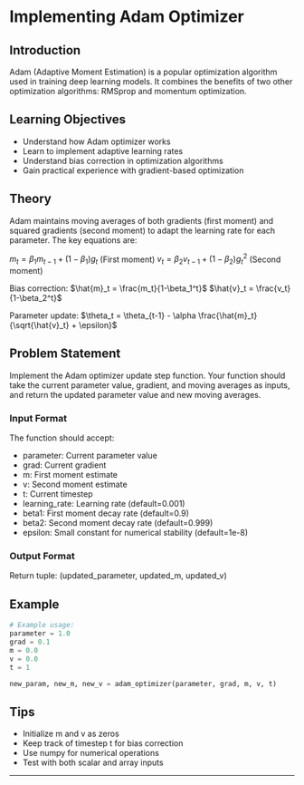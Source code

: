 # Implementing Adam Optimizer

## Introduction
Adam (Adaptive Moment Estimation) is a popular optimization algorithm used in training deep learning models. It combines the benefits of two other optimization algorithms: RMSprop and momentum optimization.

## Learning Objectives
- Understand how Adam optimizer works
- Learn to implement adaptive learning rates
- Understand bias correction in optimization algorithms
- Gain practical experience with gradient-based optimization

## Theory
Adam maintains moving averages of both gradients (first moment) and squared gradients (second moment) to adapt the learning rate for each parameter. The key equations are:

$m_t = \beta_1 m_{t-1} + (1-\beta_1)g_t$ (First moment)
$v_t = \beta_2 v_{t-1} + (1-\beta_2)g_t^2$ (Second moment)

Bias correction:
$\hat{m}_t = \frac{m_t}{1-\beta_1^t}$
$\hat{v}_t = \frac{v_t}{1-\beta_2^t}$

Parameter update:
$\theta_t = \theta_{t-1} - \alpha \frac{\hat{m}_t}{\sqrt{\hat{v}_t} + \epsilon}$

## Problem Statement
Implement the Adam optimizer update step function. Your function should take the current parameter value, gradient, and moving averages as inputs, and return the updated parameter value and new moving averages.

### Input Format
The function should accept:
- parameter: Current parameter value
- grad: Current gradient
- m: First moment estimate
- v: Second moment estimate
- t: Current timestep
- learning_rate: Learning rate (default=0.001)
- beta1: First moment decay rate (default=0.9)
- beta2: Second moment decay rate (default=0.999)
- epsilon: Small constant for numerical stability (default=1e-8)

### Output Format
Return tuple: (updated_parameter, updated_m, updated_v)

## Example
```python
# Example usage:
parameter = 1.0
grad = 0.1
m = 0.0
v = 0.0
t = 1

new_param, new_m, new_v = adam_optimizer(parameter, grad, m, v, t)
```

## Tips
- Initialize m and v as zeros
- Keep track of timestep t for bias correction
- Use numpy for numerical operations
- Test with both scalar and array inputs

---
